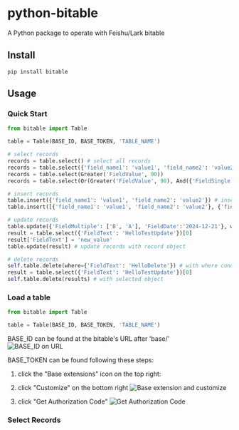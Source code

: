 # python-bitable
A Python package to operate with Feishu/Lark bitable

## Install
```
pip install bitable
```

## Usage

### Quick Start

```python
from bitable import Table

table = Table(BASE_ID, BASE_TOKEN, 'TABLE_NAME')

# select records
records = table.select() # select all records
records = table.select({'field_name1': 'value1', 'field_name2': 'value2'}) # select with conditions
records = table.select(Greater('FieldValue', 90))
records = table.select(Or(Greater('FieldValue', 90), And({'FieldSingle': 'A'}, Contain('FieldText', 'text_value')))) # select with complex conditions

# insert records
table.insert({'field_name1': 'value1', 'field_name2': 'value2'}) # insert a record
table.insert([{'field_name1': 'value1', 'field_name2': 'value2'}, {'field_name1': 'value3', 'field_name2': 'value4'}]) # insert multiple records

# update records
table.update({'FieldMultiple': ['B', 'A'], 'FieldDate':'2024-12-21'}, where={'FieldText': 'text_value'}) # update records with where conditions
result = table.select({'FieldText': 'HelloTestUpdate'})[0]
result['FieldText'] = 'new_value'
table.update(result) # update records with record object

# delete records
self.table.delete(where={'FieldText': 'HelloDelete'}) # with where condition
result = table.select({'FieldText': 'HelloTestUpdate'})[0]
self.table.delete(results) # with selected object

```

### Load a table

```python
from bitable import Table

table = Table(BASE_ID, BASE_TOKEN, 'TABLE_NAME')
```

BASE_ID can be found at the bitable's URL after 'base/'  
![BASE_ID on URL](./doc_assets/base_id_on_url.png)

BASE_TOKEN can be found following these steps:

1. click the "Base extensions" icon on the top right:
2. click "Customize" on the bottom right
![Base extension and customize](./doc_assets/customize_extension.png)

3. click "Get Authorization Code"
![Get Authorization Code](./doc_assets/get_authorization_code.png)

### Select Records


